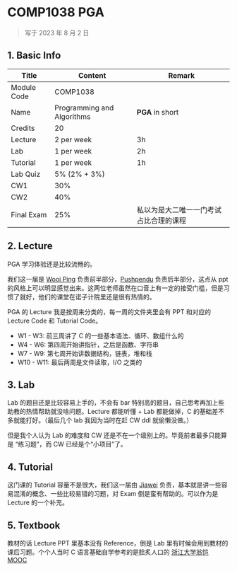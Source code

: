 # COMP1038 PGA

>   写于 2023 年 8 月 2 日

## 1. Basic Info

| Title       | Content                    | Remark                                 |
| ----------- | -------------------------- | -------------------------------------- |
| Module Code | COMP1038                   |                                        |
| Name        | Programming and Algorithms | **PGA** in short                       |
| Credits     | 20                         |                                        |
| Lecture     | 2 per week                 | 3h                                     |
| Lab         | 1 per week                 | 2h                                     |
| Tutorial    | 1 per week                 | 1h                                     |
| Lab Quiz    | 5% (2% + 3%)               |                                        |
| CW1         | 30%                        |                                        |
| CW2         | 40%                        |                                        |
| Final Exam  | 25%                        | 私以为是大二唯一一门考试占比合理的课程 |

## 2. Lecture

PGA 学习体验还是比较流畅的。

我们这一届是 [Wooi Ping](https://research.nottingham.edu.cn/en/persons/wooi-ping-cheah) 负责前半部分，[Pushpendu](https://research.nottingham.edu.cn/en/persons/pushpendu-kar) 负责后半部分，这点从 ppt 的风格上可以明显感觉出来。这两位老师虽然在口音上有一定的接受门槛，但是习惯了就好，他们的课堂在诺子计院里还是很有热情的。

PGA 的 Lecture 我是按周来分类的，每一周的文件夹里会有 PPT 和对应的 Lecture Code 和 Tutorial Code。

-   W1 - W3: 前三周讲了 C 的一些基本语法、循环、数组什么的
-   W4 - W6: 第四周开始讲指针，之后是函数、字符串
-   W7 - W9: 第七周开始讲数据结构，链表，堆和栈
-   W10 - W11: 最后两周是文件读取，I/O 之类的

## 3. Lab

Lab 的题目还是比较容易上手的，不会有 bar 特别高的题目，自己思考再加上些助教的热情帮助就没啥问题。Lecture 都能听懂 + Lab 都能做掉，C 的基础差不多就能打好。（最后几个 lab 我因为当时在赶 CW ddl 就偷懒没做。）

但是我个人认为 Lab 的难度和 CW 还是不在一个级别上的。毕竟前者最多只能算是 “练习题”，而 CW 已经是个“小项目”了。

## 4. Tutorial

这门课的 Tutorial 容量不是很大，我们这一届由 [Jiawei](https://research.nottingham.edu.cn/en/persons/jiawei-li) 负责，基本就是讲一些容易混淆的概念、一些比较易错的习题，对 Exam 倒是蛮有帮助的。可以作为是 Lecture 的一个补充。

## 5. Textbook

教材的话 Lecture PPT 里基本没有 Reference，倒是 Lab 里有时候会用到教材的课后习题。个个人当时 C 语言基础自学参考的是脍炙人口的 [浙江大学翁恺 MOOC](https://www.icourse163.org/course/ZJU-199001?tid=1470101496)
